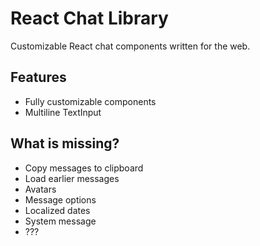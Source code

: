 # React Chat Library

Customizable React chat components written for the web.

## Features

- Fully customizable components
- Multiline TextInput

## What is missing?

- Copy messages to clipboard
- Load earlier messages
- Avatars
- Message options
- Localized dates
- System message
- ???
